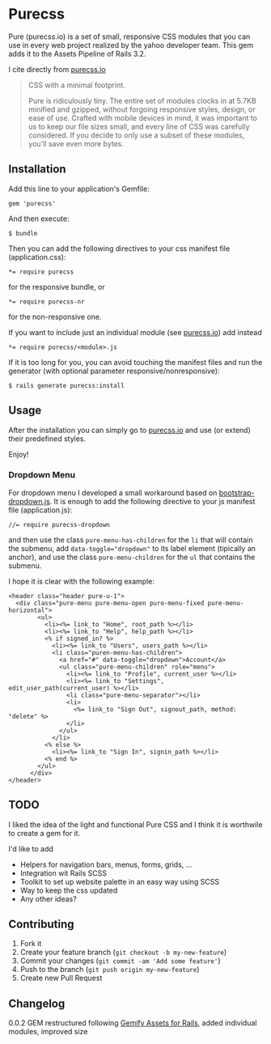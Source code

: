 # Purecss

Pure (purecss.io) is a set of small, responsive CSS modules that you can use in every web project realized by the yahoo developer team.
This gem adds it to the Assets Pipeline of Rails 3.2.

I cite directly from [purecss.io](http://purecss.io)
 > CSS with a minimal footprint.
 >
 > Pure is ridiculously tiny. The entire set of modules clocks in at 5.7KB minified and gzipped, without forgoing responsive styles, design, or ease of use. Crafted with mobile devices in mind, it was important to us to keep our file sizes small, and every line of CSS was carefully considered. If you decide to only use a subset of these modules, you'll save even more bytes.


## Installation

Add this line to your application's Gemfile:

    gem 'purecss'

And then execute:

    $ bundle


Then you can add the following directives to your css manifest file (application.css):

    *= require purecss

for the responsive bundle, or

    *= require purecss-nr

for the non-responsive one.


If you want to include just an individual module (see [purecss.io](http://purecss.io)) add instead

    *= require purecss/<module>.js



If it is too long for you, you can avoid touching the manifest files and run the generator (with optional parameter responsive/nonresponsive):

    $ rails generate purecss:install


## Usage

After the installation you can simply go to [purecss.io](http://purecss.io) and use (or extend) their predefined styles.

Enjoy!

### Dropdown Menu

For dropdown menu I developed a small workaround based on [bootstrap-dropdown.js](https://github.com/twitter/bootstrap/blob/master/js/bootstrap-dropdown.js).
It is enough to add the following directive to your js manifest file (application.js):

    //= require purecss-dropdown

and then use the class ```pure-menu-has-children``` for the ```li``` that will contain the submenu, 
add ```data-toggle="dropdown"``` to its label element (tipically an anchor), 
and use the class ```pure-menu-children``` for the ```ul``` that contains the submenu.

I hope it is clear with the following example:
```
<header class="header pure-u-1"> 
  <div class="pure-menu pure-menu-open pure-menu-fixed pure-menu-horizontal">
        <ul>
          <li><%= link_to "Home", root_path %></li>
          <li><%= link_to "Help", help_path %></li>
          <% if signed_in? %>
            <li><%= link_to "Users", users_path %></li>
            <li class="puren-menu-has-children">
              <a href="#" data-toggle="dropdown">Account</a>
              <ul class="pure-menu-children" role="menu">
                <li><%= link_to "Profile", current_user %></li>
                <li><%= link_to "Settings", edit_user_path(current_user) %></li>
                <li class="pure-menu-separator"></li>
                <li>
                  <%= link_to "Sign Out", signout_path, method: "delete" %>
                </li>
              </ul>
            </li>
          <% else %>
            <li><%= link_to "Sign In", signin_path %></li>
          <% end %>
        </ul>
      </div>
</header>
```

## TODO

I liked the idea of the light and functional Pure CSS and I think it is worthwile to create a gem for it.

I'd like to add
- Helpers for navigation bars, menus, forms, grids, ...
- Integration wit Rails SCSS
- Toolkit to set up website palette in an easy way using SCSS
- Way to keep the css updated
- Any other ideas?


## Contributing

1. Fork it
2. Create your feature branch (`git checkout -b my-new-feature`)
3. Commit your changes (`git commit -am 'Add some feature'`)
4. Push to the branch (`git push origin my-new-feature`)
5. Create new Pull Request

## Changelog

0.0.2 GEM restructured following [Gemify Assets for Rails](http://prioritized.net/blog/gemify-assets-for-rails/), added individual modules, improved size


